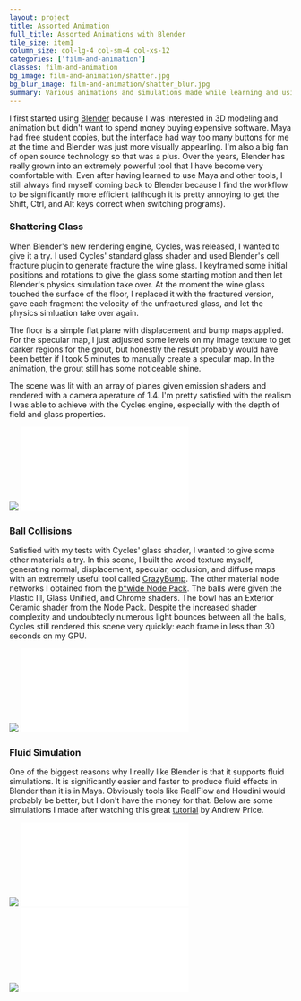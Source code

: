 ```yaml
---
layout: project
title: Assorted Animation
full_title: Assorted Animations with Blender
tile_size: item1
column_size: col-lg-4 col-sm-4 col-xs-12
categories: ['film-and-animation']
classes: film-and-animation
bg_image: film-and-animation/shatter.jpg
bg_blur_image: film-and-animation/shatter_blur.jpg
summary: Various animations and simulations made while learning and using Blender.
---
```


<p>I first started using <a href="//www.blender.org/">Blender</a> because I was interested in 3D modeling and animation but didn't want to spend money buying expensive software. Maya had free student copies, but the interface had way too many buttons for me at the time and Blender was just more visually appearling. I'm also a big fan of open source technology so that was a plus. Over the years, Blender has really grown into an extremely powerful tool that I have become very comfortable with. Even after having learned to use Maya and other tools, I still always find myself coming back to Blender because I find the workflow to be significantly more efficient (although it is pretty annoying to get the Shift, Ctrl, and Alt keys correct when switching programs).


<h3>Shattering Glass</h3>
<p>When Blender's new rendering engine, Cycles, was released, I wanted to give it a try. I used Cycles' standard glass shader and used Blender's cell fracture plugin to generate fracture the wine glass. I keyframed some initial positions and rotations to give the glass some starting motion and then let Blender's physics simulation take over. At the moment the wine glass touched the surface of the floor, I replaced it with the fractured version, gave each fragment the velocity of the unfractured glass, and let the physics simluation take over again.</p>
<p>The floor is a simple flat plane with displacement and bump maps applied. For the specular map, I just adjusted some levels on my image texture to get darker regions for the grout, but honestly the result probably would have been better if I took 5 minutes to manually create a specular map. In the animation, the grout still has some noticeable shine.</p>
<p>The scene was lit with an array of planes given emission shaders and rendered with a camera aperature of 1.4. I'm pretty satisfied with the realism I was able to achieve with the Cycles engine, especially with the depth of field and glass properties.</p>
<div class="row">
  <div class="col-sm-8 col-sm-offset-2 col-xs-12">
    <div class="video-wrapper">
      <img class="invisible" src="http://upload.wikimedia.org/wikipedia/commons/7/72/16x9_by_Pengo.svg" />
      <iframe class="video" data-src="//www.youtube.com/embed/TTHIgaAs6j4?rel=0" frameborder="0" allowfullscreen="" src="//www.youtube.com/embed/TTHIgaAs6j4?rel=0"></iframe>
    </div>
  </div>
</div>

<h3>Ball Collisions</h3>
<p>Satisfied with my tests with Cycles' glass shader, I wanted to give some other materials a try. In this scene, I built the wood texture myself, generating normal, displacement, specular, occlusion, and diffuse maps with an extremely useful tool called <a href="http://www.crazybump.com/">CrazyBump</a>. The other material node networks I obtained from the <a href="https://bwide.wordpress.com/node-groups/bwide-nodepack-for-blender/">b°wide Node Pack</a>. The balls were given the Plastic III, Glass Unified, and Chrome shaders. The bowl has an Exterior Ceramic shader from the Node Pack. Despite the increased shader complexity and undoubtedly numerous light bounces between all the balls, Cycles still rendered this scene very quickly: each frame in less than 30 seconds on my GPU.</p>

<div class="row">
  <div class="col-sm-8 col-sm-offset-2 col-xs-12">
    <div class="video-wrapper">
      <img class="invisible" src="http://upload.wikimedia.org/wikipedia/commons/7/72/16x9_by_Pengo.svg" />
      <iframe class="video" data-src="//www.youtube.com/embed/bN7f2PzRlzA?rel=0" frameborder="0" allowfullscreen="" src="//www.youtube.com/embed/bN7f2PzRlzA?rel=0"></iframe>
    </div>
  </div>
</div>

<h3>Fluid Simulation</h3>
<p>One of the biggest reasons why I really like Blender is that it supports fluid simulations. It is significantly easier and faster to produce fluid effects in Blender than it is in Maya. Obviously tools like RealFlow and Houdini would probably be better, but I don't have the money for that. Below are some simulations I made after watching this great <a href="https://www.youtube.com/watch?v=YgwKPP2ZEjI">tutorial</a> by Andrew Price.</p>

<div class="row">
  <div class="col-sm-6 col-xs-12">
    <div class="video-wrapper">
      <img class="invisible" src="http://upload.wikimedia.org/wikipedia/commons/7/72/16x9_by_Pengo.svg" />
      <iframe class="video" data-src="//www.youtube.com/embed/NJ-dqUoVzbY?rel=0" frameborder="0" allowfullscreen="" src="//www.youtube.com/embed/NJ-dqUoVzbY?rel=0"></iframe>
    </div>
  </div>
  <div class="col-sm-6 col-xs-12">
    <div class="video-wrapper">
      <img class="invisible" src="http://upload.wikimedia.org/wikipedia/commons/7/72/16x9_by_Pengo.svg" />
      <iframe class="video" data-src="//www.youtube.com/embed/k58WHMtyOHY?rel=0" frameborder="0" allowfullscreen="" src="//www.youtube.com/embed/k58WHMtyOHY?rel=0"></iframe>
    </div>
  </div>
</div>